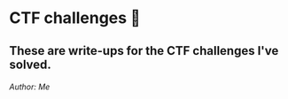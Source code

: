 # CTF challenges :brain:

## These are write-ups for the CTF challenges I've solved.

###### Author: Me
